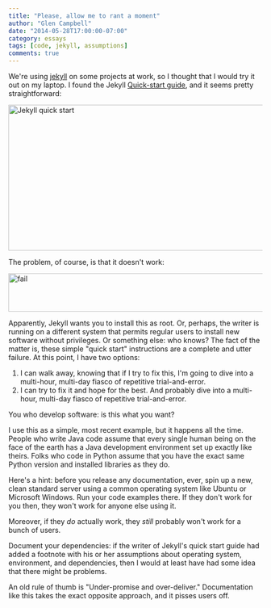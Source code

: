 ```yaml
---
title: "Please, allow me to rant a moment"
author: "Glen Campbell"
date: "2014-05-28T17:00:00-07:00"
category: essays
tags: [code, jekyll, assumptions]
comments: true
---
```


We're using [jekyll](http://jekyllrb.com) on some projects at work, so I thought that I would try it out on my laptop. I found the Jekyll [Quick-start guide](http://jekyllrb.com/docs/quickstart/), and it seems pretty straightforward:

<img  src="http://cdn.broadpool.com/Screen-Shot-2014-05-28-at-9.18.08-AM.png" alt="Jekyll quick start" width="680" height="289" class="center">

The problem, of course, is that it doesn't work:

<img src="http://cdn.broadpool.com/Screen-Shot-2014-05-28-at-9.20.55-AM.png" alt="fail" width="563" height="76" class="center">

<!--more-->

Apparently, Jekyll wants you to install this as root. Or, perhaps, the writer is running on a different system that permits regular users to install new software without privileges. Or something else: who knows? The fact of the matter is, these simple "quick start" instructions are a complete and utter failure. At this point, I have two options:

1. I can walk away, knowing that if I try to fix this, I'm going to dive into a multi-hour, multi-day fiasco of repetitive trial-and-error.
2. I can try to fix it and hope for the best. And probably dive into a multi-hour, multi-day fiasco of repetitive trial-and-error.

You who develop software: is this what you want?

I use this as a simple, most recent example, but it happens all the time. People who write Java code assume that every single human being on the face of the earth has a Java development environment set up exactly like theirs. Folks who code in Python assume that you have the exact same Python version and installed libraries as they do.

Here's a hint: before you release any documentation, ever, spin up a new, clean standard server using a common operating system like Ubuntu or Microsoft Windows. Run your code examples there. If they don't work for you then, they won't work for anyone else using it.

Moreover, if they *do* actually work, they *still* probably won't work for a bunch of users.

Document your dependencies: if the writer of Jekyll's quick start guide had added a footnote with his or her assumptions about operating system, environment, and dependencies, then I would at least have had some idea that there might be problems.

An old rule of thumb is "Under-promise and over-deliver." Documentation like this takes the exact opposite approach, and it pisses users off.
